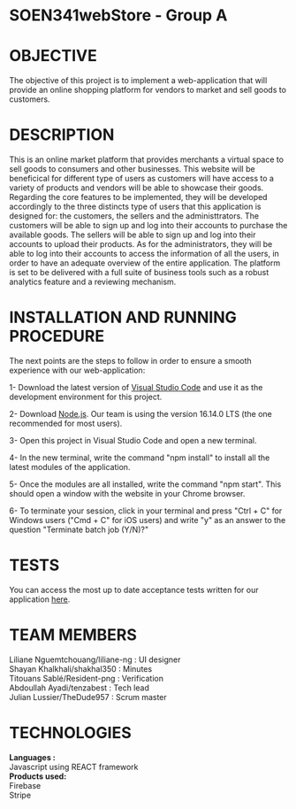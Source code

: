 # SOEN341webStore - Group A

# OBJECTIVE

The objective of this project is to implement a web-application that will provide an online shopping platform for vendors to market and sell goods to customers. </br>

# DESCRIPTION 

This is an online market platform that provides merchants a virtual space to sell goods to consumers and other businesses. This website will be beneficical for different type of users as customers will have access to a variety of products and vendors will be able to showcase their goods. Regarding the core features to be implemented, they will be developed accordingly to the three distincts type of users that this application is designed for: the customers, the sellers and the administtrators. The customers will be able to sign up and log into their accounts to purchase the available goods. The sellers will be able to sign up and log into their accounts to upload their products. As for the administrators, they will be able to log into their accounts to access the information of all the users, in order to have an adequate overview of the entire application. The platform is set to be delivered with a full suite of business tools such as a robust analytics feature and a reviewing mechanism.

# INSTALLATION AND RUNNING PROCEDURE

The next points are the steps to follow in order to ensure a smooth experience with our web-application:

1- Download the latest version of [Visual Studio Code](https://code.visualstudio.com/) and use it as the development environment for this project.

2- Download [Node.js](https://nodejs.org/en/). Our team is using the version 16.14.0 LTS (the one recommended for most users).

3- Open this project in Visual Studio Code and open a new terminal.

4- In the new terminal, write the command "npm install" to install all the latest modules of the application.

5- Once the modules are all installed, write the command "npm start". This should open a window with the website in your Chrome browser.

6- To terminate your session, click in your terminal and press "Ctrl + C" for Windows users ("Cmd + C" for iOS users) and write "y" as an answer to the question "Terminate batch job (Y/N)?" 

# TESTS

You can access the most up to date acceptance tests written for our application [here](https://github.com/TheDude957/team_name-soen341project2022#:~:text=for%20our%20application-,here,-.).

# TEAM MEMBERS

Liliane Nguemtchouang/liliane-ng : UI designer </br>
Shayan Khalkhali/shakhal350 : Minutes </br>
Titouans Sablé/Resident-png : Verification </br>
Abdoullah Ayadi/tenzabest : Tech lead </br>
Julian Lussier/TheDude957 : Scrum master </br>

# TECHNOLOGIES
 <b>Languages :</b> </br> 
    Javascript using REACT framework </br>
 <b>Products used:</b> </br>
    Firebase </br>
    Stripe </br>
